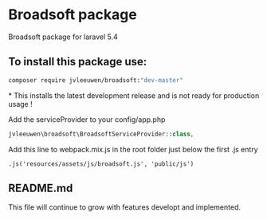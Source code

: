 # Broadsoft package
Broadsoft package for laravel  5.4

## To install this  package use:
```bash
composer require jvleeuwen/broadsoft:"dev-master"
```
\* This installs the latest development release and is not ready for production usage !

Add the serviceProvider to your config/app.php
```php
jvleeuwen\broadsoft\BroadsoftServiceProvider::class,
```

Add this line to webpack.mix.js in the root folder just below the first .js entry
```
.js('resources/assets/js/broadsoft.js', 'public/js')
```

## README.md
This file will continue to grow with features developt and implemented.